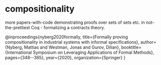 # compositionality
more papers-with-code demonstrating proofs over sets of sets etc. in not-the-prettiest Coq - formalizing a contracts theory.

@inproceedings{nyberg2020formally,
  title={Formally proving compositionality in industrial systems with informal specifications},
  author={Nyberg, Mattias and Westman, Jonas and Gurov, Dilian},
  booktitle={International Symposium on Leveraging Applications of Formal Methods},
  pages={348--365},
  year={2020},
  organization={Springer}
}
